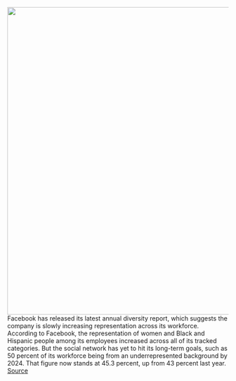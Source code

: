 <img src='https://cdn.vox-cdn.com/thumbor/3Ncx3vgTGQAHJeo9UpD5X6Wk3hY=/0x0:2040x1360/1200x800/filters:focal(857x517:1183x843)/cdn.vox-cdn.com/uploads/chorus_image/image/67061513/acastro_180522_facebook_0002.0.jpg' width='700px' /><br/>
Facebook has released its latest annual diversity report, which suggests the company is  slowly increasing representation across its workforce. According to Facebook, the representation of women and Black and Hispanic people among its employees increased across all of its tracked categories. But the social network has yet to hit its long-term goals, such as 50 percent of its workforce being from an underrepresented background by 2024. That figure now stands at 45.3 percent, up from 43 percent last year.
<a href='https://www.theverge.com/2020/7/15/21325410/facebook-diversity-report-2020-black-hispanic-women-people-of-color-technical-roles'> Source <a/>
